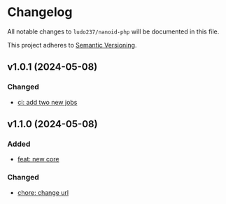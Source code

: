 # Changelog

All notable changes to `ludo237/nanoid-php` will be documented in this file.

This project adheres to [Semantic Versioning](http://semver.org/).

## v1.0.1 (2024-05-08)

### Changed

- [ci: add two new jobs](https://gitlab.com/ludo237/nanoid-php/-/commit/514e430f95bf0fea17a24fd49b6fc112525cfe33)

## v1.1.0 (2024-05-08)

### Added

- [feat: new core](https://gitlab.com/ludo237/nanoid-php/-/commit/4fd2bb09f765fda96fd17f02a960d65554fb1349)

### Changed

- [chore: change url](https://gitlab.com/ludo237/nanoid-php/-/commit/169038dfb1ce6559c9cf78d6e4e7af6b73cb5f32)
